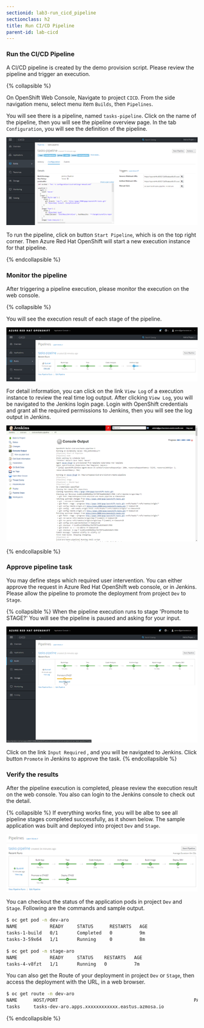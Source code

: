 ```yaml
---
sectionid: lab3-run_cicd_pipeline
sectionclass: h2
title: Run CI/CD Pipeline
parent-id: lab-cicd
---
```


### Run the CI/CD Pipeline

A CI/CD pipeline is created by the demo provision script. Please review the pipeline and trigger an execution.

{% collapsible %}

On OpenShift Web Console, Navigate to project `CICD`. From the side navigation menu, select menu item `Builds`, then `Pipelines`. 

You will see there is a pipeline, named `tasks-pipeline`. Click on the name of the pipeline, then you will see the pipeline overview page. In the tab `Configuration`, you will see the definition of the pipeline.

![Pipeline Definition](media/cicd-definition.png)

To run the pipeline, click on button `Start Pipeline`, which is on the top right corner. Then Azure Red Hat OpenShift will start a new execution instance for that pipeline.

{% endcollapsible %}

### Monitor the pipeline

After triggering a pipeline execution, please monitor the execution on the web console.

{% collapsible %}

You will see the execution result of each stage of the pipeline.

![Pipeline Execution](media/cicd-pipeline-view.png)

For detail information, you can click on the link `View Log` of a execution instance to review the real time log output. After clicking `View Log`, you will be navigated to the Jenkins login page. Login with OpenShift credentials and grant all the required permissions to Jenkins, then you will see the log output in Jenkins.

![Pipeline Logs](media/cicd-jenkins-log.png)

{% endcollapsible %}

### Approve pipeline task

You may define steps which required user intervention. You can either approve the request in Azure Red Hat OpenShift web console, or in Jenkins. Please allow the pipeline to promote the deployment from project `Dev` to `Stage`.

{% collapsible %}
When the pipeline execution runs to stage 'Promote to STAGE?' You will see the pipeline is paused and asking for your input.

![Approve Pipeline Task](media/cicd-approve.png)

Click on the link `Input Required` , and you will be navigated to Jenkins. Click button `Promote` in Jenkins to approve the task.
{% endcollapsible %}

### Verify the results

After the pipeline execution is completed, please review the execution result on the web console. You also can login to the Jenkins console to check out the detail.

{% collapsible %}
If everything works fine, you will be albe to see all pipeline stages completed successfully, as it shown below. The sample application was built and deployed into project `Dev` and `Stage`.

![CiCD Result](media/cicd-pipeline-result.png)

You can checkout the status of the application pods in project `Dev` and `Stage`. Following are the commands and sample output.
```sh
$ oc get pod -n dev-aro
NAME            READY     STATUS      RESTARTS   AGE
tasks-1-build   0/1       Completed   0          9m
tasks-3-59x64   1/1       Running     0          8m
```

```sh
$ oc get pod -n stage-aro
NAME            READY     STATUS    RESTARTS   AGE
tasks-4-v8fzt   1/1       Running   0          7m
```

You can also get the Route of your deployment in project `Dev` or `Stage`, then access the deployment with the URL, in a web browser.

```sh
$ oc get route -n dev-aro
NAME      HOST/PORT                                                  PATH      SERVICES   PORT      TERMINATION   WILDCARD
tasks     tasks-dev-aro.apps.xxxxxxxxxxxx.eastus.azmosa.io             tasks      8080                    None

```
{% endcollapsible %}
